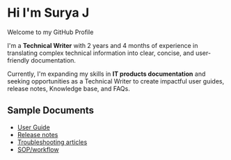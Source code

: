 # Hi I'm Surya J

Welcome to my GitHub Profile

I'm a **Technical Writer** with 2 years and 4 months of experience in translating complex technical information into clear, concise, and user-friendly documentation.

Currently, I'm expanding my skills in **IT products documentation** and seeking opportunities as a Technical Writer to create impactful user guides, release notes, Knowledge base, and FAQs.

## Sample Documents
- [User Guide](userguide)
- [Release notes](Releasenotes.md)
- [Troubleshooting articles](Troubleshooting.md)
- [SOP/workflow]()
